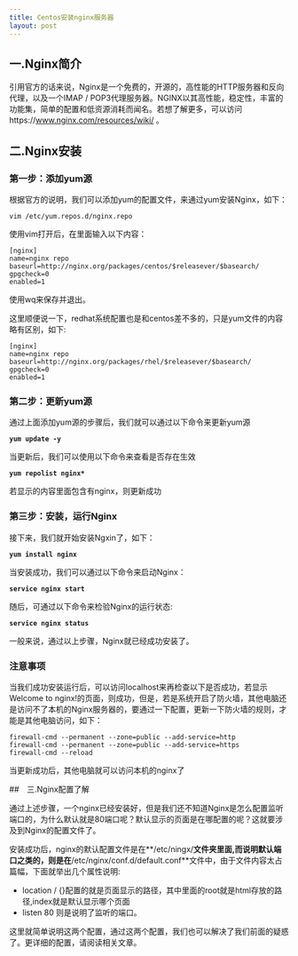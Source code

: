```yaml
---
title: Centos安装nginx服务器
layout: post 
---
```


## 一.Nginx简介


引用官方的话来说，Nginx是一个免费的，开源的，高性能的HTTP服务器和反向代理，以及一个IMAP / POP3代理服务器。NGINX以其高性能，稳定性，丰富的功能集，简单的配置和低资源消耗而闻名。若想了解更多，可以访问https://www.nginx.com/resources/wiki/ 。



## 二.Nginx安装

### 第一步：添加yum源

根据官方的说明，我们可以添加yum的配置文件，来通过yum安装Nginx，如下：

`vim /etc/yum.repos.d/nginx.repo`

使用vim打开后，在里面输入以下内容：

```
[nginx]
name=nginx repo
baseurl=http://nginx.org/packages/centos/$releasever/$basearch/
gpgcheck=0
enabled=1
```
<!--more-->
使用wq来保存并退出。

这里顺便说一下，redhat系统配置也是和centos差不多的，只是yum文件的内容略有区别，如下:

```
[nginx]
name=nginx repo
baseurl=http://nginx.org/packages/rhel/$releasever/$basearch/
gpgcheck=0
enabled=1
```

### 第二步：更新yum源

通过上面添加yum源的步骤后，我们就可以通过以下命令来更新yum源

**`yum update -y`**

当更新后，我们可以使用以下命令来查看是否存在生效

**`yum repolist nginx*`**

若显示的内容里面包含有nginx，则更新成功

### 第三步：安装，运行Nginx

接下来，我们就开始安装Ngxin了，如下：

**`yum install nginx`**

当安装成功，我们可以通过以下命令来启动Nginx：

**`service nginx start`**

随后，可通过以下命令来检验Nginx的运行状态:

**`service nginx status`**

一般来说，通过以上步骤，Nginx就已经成功安装了。

### 注意事项

当我们成功安装运行后，可以访问localhost来再检查以下是否成功，若显示Welcome to nginx!的页面，则成功，但是，若是系统开启了防火墙，其他电脑还是访问不了本机的Nginx服务器的，要通过一下配置，更新一下防火墙的规则，才能是其他电脑访问，如下：

```shell
firewall-cmd --permanent --zone=public --add-service=http 
firewall-cmd --permanent --zone=public --add-service=https
firewall-cmd --reload
```

当更新成功后，其他电脑就可以访问本机的nginx了

##　三.Nginx配置了解

通过上述步骤，一个nginx已经安装好，但是我们还不知道Nginx是怎么配置监听端口的，为什么默认就是80端口呢？默认显示的页面是在哪配置的呢？这就要涉及到Nginx的配置文件了。

安装成功后，nginx的默认配置文件是在**/etc/ningx/**文件夹里面,而说明默认端口之类的，则是在**/etc/nginx/conf.d/default.conf**文件中，由于文件内容太占篇幅，下面就举出几个属性说明:

- location / {}配置的就是页面显示的路径，其中里面的root就是html存放的路径,index就是默认显示哪个页面
- listen 80 则是说明了监听的端口。

这里就简单说明这两个配置，通过这两个配置，我们也可以解决了我们前面的疑惑了。更详细的配置，请阅读相关文章。